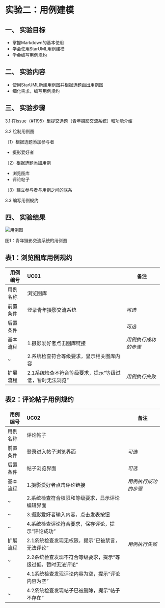 # 实验二：用例建模

## 一、 实验目标

- 掌握Markdown的基本使用
- 学会使用StarUML用例建模
- 学会编写用例规约

## 二、 实验内容

- 使用StarUML新建用例图并根据选题画出用例图
- 细化需求，编写用例规约

## 三、 实验步骤

3.1 在issue（#1195）里提交选题（青年摄影交流系统）和功能介绍

3.2 绘制用例图

（1）根据选题添加参与者
- 摄影爱好者

（2）根据选题添加用例
- 浏览图库
- 评论帖子

（3）建立参与者与用例之间的联系

3.3 编写用例规约

## 四、 实验结果

![用例图](./Lab2_UseCaseDiagram.jpg)

图1：青年摄影交流系统的用例图

## 表1：浏览图库用例规约  

用例编号  | UC01 | 备注  
-|:-|-  
用例名称  | 浏览图库  |   
前置条件  | 登录青年摄影交流系统     | *可选*   
后置条件  |      | *可选*   
基本流程  | 1.摄影爱好者点击图库链接  |*用例执行成功的步骤*    
~| 2.系统检查符合等级要求，显示相关图库内容  |   
扩展流程  | 2.1系统检查不符合等级要求，提示“等级过低，暂时无法浏览”   |*用例执行失败*    

## 表2：评论帖子用例规约  

用例编号  | UC02 | 备注  
-|:-|-  
用例名称  | 评论帖子  |   
前置条件  | 登录进入帖子浏览界面    | *可选*   
后置条件  | 帖子浏览界面     | *可选*   
基本流程  | 1.摄影爱好者点击评论链接  |*用例执行成功的步骤*    
~| 2.系统检查符合权限和等级要求，显示评论编辑界面  |   
~| 3.摄影爱好者输入内容，点击发表按钮   |   
~| 4.系统检查评论符合要求，保存评论，提示“评论成功”   |   
扩展流程  | 2.1系统检查发现无权限，提示“已被禁言，无法评论”   |*用例执行失败* 
~| 2.2系统检查发现不符合等级要求，提示“等级过低，暂时无法评论”   |
~| 4.1系统检查发现评论内容为空，提示“评论内容为空”   |   
~| 4.2系统检查发现帖子已被删除，提示“帖子不存在”   |
